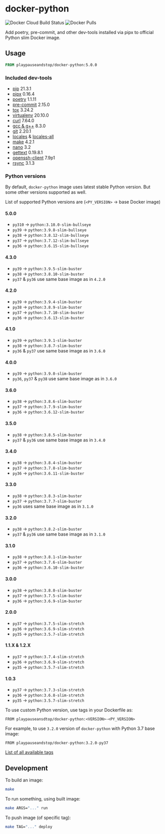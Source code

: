 # docker-python

![Docker Cloud Build Status](https://img.shields.io/docker/cloud/build/playpauseandstop/docker-python.svg)
![Docker Pulls](https://img.shields.io/docker/pulls/playpauseandstop/docker-python.svg)

Add poetry, pre-commit, and other dev-tools installed via pipx to official
Python slim Docker image.

## Usage

```dockerfile
FROM playpauseandstop/docker-python:5.0.0
```

### Included dev-tools

- [pip](https://pip.pypa.io) 21.3.1
- [pipx](https://pypa.github.io/pipx/) 0.16.4
- [poetry](https://python-poetry.org) 1.1.11
- [pre-commit](https://pre-commit.com) 2.15.0
- [tox](https://tox.readthedocs.io/) 3.24.2
- [virtualenv](https://virtualenv.pypa.io) 20.10.0
- [curl](https://curl.haxx.se) 7.64.0
- [gcc & g++](https://gcc.gnu.org) 8.3.0
- [git](https://git-scm.com) 2.20.1
- [locales](https://packages.debian.org/stretch/locales) &
  [locales-all](https://packages.debian.org/stretch/locales-all)
- [make](https://www.gnu.org/software/make) 4.2.1
- [nano](https://www.nano-editor.org) 3.2
- [gettext](https://www.gnu.org/software/gettext) 0.19.8.1
- [openssh-client](https://packages.debian.org/stretch/openssh-client) 7.9p1
- [rsync](https://rsync.samba.org) 3.1.3

### Python versions

By default, `docker-python` image uses latest stable Python version. But some
other versions supported as well.

List of supported Python versions are (`<PY_VERSION>` -> base Docker image)

#### 5.0.0

- `py310` -> `python:3.10.0-slim-bullseye`
- `py39` -> `python:3.9.8-slim-bullseye`
- `py38` -> `python:3.8.12-slim-bullseye`
- `py37` -> `python:3.7.12-slim-bullseye`
- `py36` -> `python:3.6.15-slim-bullseye`

#### 4.3.0

- `py39` -> `python:3.9.5-slim-buster`
- `py38` -> `python:3.8.10-slim-buster`
- `py37` & `py36` use same base image as in `4.2.0`

#### 4.2.0

- `py39` -> `python:3.9.4-slim-buster`
- `py38` -> `python:3.8.9-slim-buster`
- `py37` -> `python:3.7.10-slim-buster`
- `py36` -> `python:3.6.13-slim-buster`

#### 4.1.0

- `py39` -> `python:3.9.1-slim-buster`
- `py38` -> `python:3.8.7-slim-buster`
- `py36` & `py37` use same base image as in `3.6.0`

#### 4.0.0

- `py39` -> `python:3.9.0-slim-buster`
- `py36`, `py37` & `py38` use same base image as in `3.6.0`

#### 3.6.0

- `py38` -> `python:3.8.6-slim-buster`
- `py37` -> `python:3.7.9-slim-buster`
- `py36` -> `python:3.6.12-slim-buster`

#### 3.5.0

- `py38` -> `python:3.8.5-slim-buster`
- `py37` & `py36` use same base image as in `3.4.0`

#### 3.4.0

- `py38` -> `python:3.8.4-slim-buster`
- `py37` -> `python:3.7.8-slim-buster`
- `py36` -> `python:3.6.11-slim-buster`

#### 3.3.0

- `py38` -> `python:3.8.3-slim-buster`
- `py37` -> `python:3.7.7-slim-buster`
- `py36` uses same base image as in `3.1.0`

#### 3.2.0

- `py38` -> `python:3.8.2-slim-buster`
- `py37` & `py36` use same base image as in `3.1.0`

#### 3.1.0

- `py38` -> `python:3.8.1-slim-buster`
- `py37` -> `python:3.7.6-slim-buster`
- `py36` -> `python:3.6.10-slim-buster`

#### 3.0.0

- `py38` -> `python:3.8.0-slim-buster`
- `py37` -> `python:3.7.5-slim-buster`
- `py36` -> `python:3.6.9-slim-buster`

#### 2.0.0

- `py37` -> `python:3.7.5-slim-stretch`
- `py36` -> `python:3.6.9-slim-stretch`
- `py35` -> `python:3.5.7-slim-stretch`

#### 1.1.X & 1.2.X

- `py37` -> `python:3.7.4-slim-stretch`
- `py36` -> `python:3.6.9-slim-stretch`
- `py35` -> `python:3.5.7-slim-stretch`

#### 1.0.3

- `py37` -> `python:3.7.3-slim-stretch`
- `py36` -> `python:3.6.8-slim-stretch`
- `py35` -> `python:3.5.7-slim-stretch`

To use custom Python version, use tags in your Dockerfile as:

```
FROM playpauseansdtop/docker-python:<VERSION>-<PY_VERSION>
```

For example, to use `3.2.0` version of `docker-python` with Python 3.7 base
image:

```
FROM playpauseandstop/docker-python:3.2.0-py37
```

[List of all available tags](https://hub.docker.com/r/playpauseandstop/docker-python/tags)

## Development

To build an image:

```bash
make
```

To run something, using built image:

```bash
make ARGS="..." run
```

To push image (of specific tag):

```bash
make TAG="..." deploy
```
